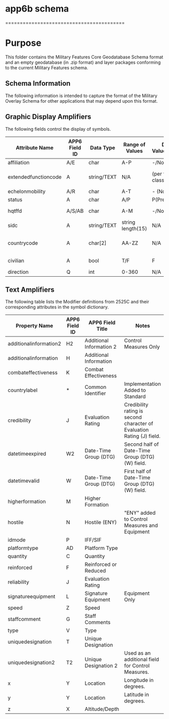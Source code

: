 # app6b schema
=========================================

# Purpose 

This folder contains the Military Features Core Geodatabase Schema format and an empty geodatabase (in .zip format) and layer packages conforming to the current Military Features schema. 

## Schema Information

The following information is intended to capture the format of the Military Overlay Schema for other applications that may depend upon this format. 

## Graphic Display Amplifiers

The following fields control the display of symbols.

| Attribute Name | APP6 Field ID | Data Type | Range of Values | Default Value/Meaning | Sample Name | Sample Value/Meaning | Explanatory Notes |
| -------------- | --------- | --------- | --------------- | ----------- | -------------------- | ----------------- | ----------------- |
| affiliation  | A/E | char | A-P  | -/Not Set | "Friend" | "F" | **REQUIRED** | 
| extendedfunctioncode  | A | string/TEXT | N/A | (per feature class) | "Military (Air) : Fixed-Wing" | "S-A-MF----"  | **REQUIRED** |
| echelonmobility | A/R | char | A-T | - (None) | "Team" | "A" | Optional |
| status | A | char | A/P | P(Present)  | "Present" | "P" | Optional |
| hqtffd | A/S/AB | char | A-M | -/Not Set | Headquarters | Headquarters=A | Optional (="HQ/TF/FD") |
| sidc | A | string/TEXT | string length(15) | N/A | "SFGPUCI---USG" | Friend Infantry Unit |  |
| countrycode | A | char[2] | AA-ZZ | N/A | "US" | "United States" | Implementation Added to Standard  |
| civilian | A | bool | T/F | F | True | Show Civilian Fill | True=Show Civilian Fill |
| direction | Q | int | 0-360 | N/A | 90 | 90 degrees |  |

## Text Amplifiers

The following table lists the Modifier definitions from 2525C and their corresponding attributes in the symbol dictionary.

| Property Name | APP6 Field ID | APP6 Field Title | Notes |
| ------------- | -------------- | ----------------- | ----- |
| additionalinformation2 | H2 | Additional Information 2 | Control Measures Only |
| additionalinformation | H | Additional Information | |
| combateffectiveness | K | Combat Effectiveness | |
| countrylabel | * | Common Identifier | Implementation Added to Standard |
| credibility | J | Evaluation Rating | Credibility rating is second character of Evaluation Rating (J) field. |
| datetimeexpired | W2 | Date-Time Group (DTG) | Second half of Date-Time Group (DTG) (W) field. |
| datetimevalid | W | Date-Time Group (DTG) | First half of Date-Time Group (DTG) (W) field. |
| higherformation | M | Higher Formation | |
| hostile | N | Hostile (ENY) | "ENY" added to Control Measures and Equipment |
| idmode | P | IFF/SIF | |
| platformtype | AD | Platform Type | |
| quantity | C | Quantity | |
| reinforced | F | Reinforced or Reduced | |
| reliability | J | Evaluation Rating |  |
| signatureequipment | L | Signature Equipment | Equipment Only |
| speed | Z | Speed | |
| staffcomment | G | Staff Comments | |
| type | V | Type | |
| uniquedesignation | T | Unique Designation | |
| uniquedesignation2 | T2 | Unique Designation 2 | Used as an additional field for Control Measures. |
| x | Y | Location | Longitude in degrees. |
| y | Y | Location | Latitude in degrees. |
| z | X | Altitude/Depth | |

